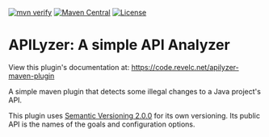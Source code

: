 <!--
  Licensed under the Apache License, Version 2.0 (the "License");
  you may not use this file except in compliance with the License.
  You may obtain a copy of the License at

      http://www.apache.org/licenses/LICENSE-2.0

  Unless required by applicable law or agreed to in writing, software
  distributed under the License is distributed on an "AS IS" BASIS,
  WITHOUT WARRANTIES OR CONDITIONS OF ANY KIND, either express or implied.
  See the License for the specific language governing permissions and
  limitations under the License.
-->

[![mvn verify][ci_img]][ci_link]
[![Maven Central][maven_img]][maven_link]
[![License][license_img]][license_link]

# APILyzer: A simple API Analyzer

View this plugin's documentation at:
https://code.revelc.net/apilyzer-maven-plugin

A simple maven plugin that detects some illegal changes to a Java project's
API.

This plugin uses [Semantic Versioning 2.0.0][1] for its own versioning. Its
public API is the names of the goals and configuration options.

[1]: https://semver.org/spec/v2.0.0.html
[ci_img]: https://github.com/revelc/apilyzer-maven-plugin/workflows/mvn%20verify/badge.svg
[ci_link]: https://github.com/revelc/apilyzer-maven-plugin/actions
[license_img]: https://img.shields.io/badge/license-Apache%202.0-blue.svg
[license_link]: https://github.com/revelc/apilyzer-maven-plugin/blob/main/LICENSE
[maven_img]: https://maven-badges.herokuapp.com/maven-central/net.revelc.code/apilyzer-maven-plugin/badge.svg
[maven_link]: https://maven-badges.herokuapp.com/maven-central/net.revelc.code/apilyzer-maven-plugin
